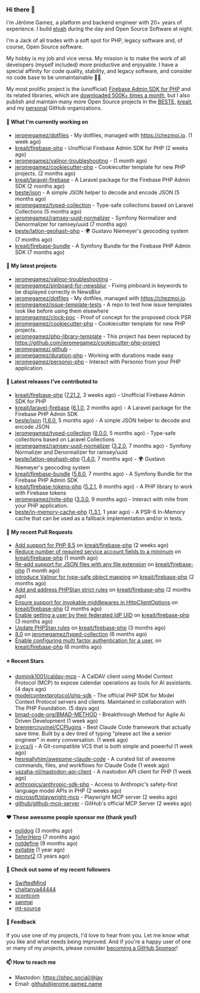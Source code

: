 ### Hi there 👋

I'm Jérôme Gamez, a platform and backend engineer with 20+ years of experience.
I build [elvah](https://www.elvah.de) during the day and Open Source Software
at night.

I'm a Jack of all trades with a soft spot for PHP, legacy software and,
of course, Open Source software.

My hobby is my job and vice versa. My mission is to make the work of all
developers (myself included) more productive and enjoyable.
I have a special affinity for code quality, stability, and legacy software,
and consider no code base to be unmaintainable 💪🏻.

My most prolific project is the (unofficial)
[Firebase Admin SDK for PHP](https://github.com/kreait/firebase-php) and its
related libraries, which are
[downloaded 500K+ times a month](https://packagist.org/packages/kreait/firebase-php/stats), but I also publish and maintain many more Open Source
projects in the [BESTE](https://github.com/beste),
[kreait](https://github.com/kreait), and my
[personal](https://github.com/jeromegamez) GitHub organizations.

#### 👷 What I'm currently working on

- [jeromegamez/dotfiles](https://github.com/jeromegamez/dotfiles) - My dotfiles, managed with https://chezmoi.io. (1 week ago)
- [kreait/firebase-php](https://github.com/kreait/firebase-php) - Unofficial Firebase Admin SDK for PHP (2 weeks ago)
- [jeromegamez/valinor-troubleshooting](https://github.com/jeromegamez/valinor-troubleshooting) -  (1 month ago)
- [jeromegamez/cookiecutter-php](https://github.com/jeromegamez/cookiecutter-php) - Cookiecutter template for new PHP projects. (2 months ago)
- [kreait/laravel-firebase](https://github.com/kreait/laravel-firebase) - A Laravel package for the Firebase PHP Admin SDK (2 months ago)
- [beste/json](https://github.com/beste/json) - A simple JSON helper to decode and encode JSON (5 months ago)
- [jeromegamez/typed-collection](https://github.com/jeromegamez/typed-collection) - Type-safe collections based on Laravel Collections (5 months ago)
- [jeromegamez/ramsey-uuid-normalizer](https://github.com/jeromegamez/ramsey-uuid-normalizer) - Symfony Normalizer and Denormalizer for ramsey/uuid (7 months ago)
- [beste/latlon-geohash-php](https://github.com/beste/latlon-geohash-php) - 🌍 Gustavo Niemeyer&#39;s geocoding system (7 months ago)
- [kreait/firebase-bundle](https://github.com/kreait/firebase-bundle) - A Symfony Bundle for the Firebase PHP Admin SDK (7 months ago)

#### 🌱 My latest projects

- [jeromegamez/valinor-troubleshooting](https://github.com/jeromegamez/valinor-troubleshooting) - 
- [jeromegamez/pinboard-for-newsblur](https://github.com/jeromegamez/pinboard-for-newsblur) - Fixing pinboard.in keywords to be displayed correctly in NewsBlur
- [jeromegamez/dotfiles](https://github.com/jeromegamez/dotfiles) - My dotfiles, managed with https://chezmoi.io.
- [jeromegamez/issue-template-tests](https://github.com/jeromegamez/issue-template-tests) - A repo to test how issue templates look like before using them elsewhere
- [jeromegamez/clock-poc](https://github.com/jeromegamez/clock-poc) - Proof of concept for the proposed clock PSR
- [jeromegamez/cookiecutter-php](https://github.com/jeromegamez/cookiecutter-php) - Cookiecutter template for new PHP projects.
- [jeromegamez/php-library-template](https://github.com/jeromegamez/php-library-template) - This project has been replaced by https://github.com/jeromegamez/cookiecutter-php-project
- [jeromegamez/.github](https://github.com/jeromegamez/.github) - 
- [jeromegamez/duration-php](https://github.com/jeromegamez/duration-php) - Working with durations made easy
- [jeromegamez/personio-php](https://github.com/jeromegamez/personio-php) - Interact with Personio from your PHP application.

#### 🔭 Latest releases I've contributed to

- [kreait/firebase-php](https://github.com/kreait/firebase-php) ([7.21.2](https://github.com/kreait/firebase-php/releases/tag/7.21.2), 3 weeks ago) - Unofficial Firebase Admin SDK for PHP
- [kreait/laravel-firebase](https://github.com/kreait/laravel-firebase) ([6.1.0](https://github.com/kreait/laravel-firebase/releases/tag/6.1.0), 2 months ago) - A Laravel package for the Firebase PHP Admin SDK
- [beste/json](https://github.com/beste/json) ([1.6.0](https://github.com/beste/json/releases/tag/1.6.0), 5 months ago) - A simple JSON helper to decode and encode JSON
- [jeromegamez/typed-collection](https://github.com/jeromegamez/typed-collection) ([8.0.0](https://github.com/jeromegamez/typed-collection/releases/tag/8.0.0), 5 months ago) - Type-safe collections based on Laravel Collections
- [jeromegamez/ramsey-uuid-normalizer](https://github.com/jeromegamez/ramsey-uuid-normalizer) ([3.2.0](https://github.com/jeromegamez/ramsey-uuid-normalizer/releases/tag/3.2.0), 7 months ago) - Symfony Normalizer and Denormalizer for ramsey/uuid
- [beste/latlon-geohash-php](https://github.com/beste/latlon-geohash-php) ([1.4.0](https://github.com/beste/latlon-geohash-php/releases/tag/1.4.0), 7 months ago) - 🌍 Gustavo Niemeyer&#39;s geocoding system
- [kreait/firebase-bundle](https://github.com/kreait/firebase-bundle) ([5.6.0](https://github.com/kreait/firebase-bundle/releases/tag/5.6.0), 7 months ago) - A Symfony Bundle for the Firebase PHP Admin SDK
- [kreait/firebase-tokens-php](https://github.com/kreait/firebase-tokens-php) ([5.2.1](https://github.com/kreait/firebase-tokens-php/releases/tag/5.2.1), 8 months ago) - A PHP library to work with Firebase tokens
- [jeromegamez/mite-php](https://github.com/jeromegamez/mite-php) ([3.3.0](https://github.com/jeromegamez/mite-php/releases/tag/3.3.0), 9 months ago) - Interact with mite from your PHP application.
- [beste/in-memory-cache-php](https://github.com/beste/in-memory-cache-php) ([1.3.1](https://github.com/beste/in-memory-cache-php/releases/tag/1.3.1), 1 year ago) - A PSR-6 In-Memory cache that can be used as a fallback implementation and/or in tests.

#### 🔨 My recent Pull Requests

- [Add support for PHP 8.5](https://github.com/kreait/firebase-php/pull/1019) on [kreait/firebase-php](https://github.com/kreait/firebase-php) (2 weeks ago)
- [Reduce number of required service account fields to a minimum](https://github.com/kreait/firebase-php/pull/1017) on [kreait/firebase-php](https://github.com/kreait/firebase-php) (1 month ago)
- [Re-add support for JSON files with any file extension](https://github.com/kreait/firebase-php/pull/1013) on [kreait/firebase-php](https://github.com/kreait/firebase-php) (1 month ago)
- [Introduce Valinor for type-safe object mapping](https://github.com/kreait/firebase-php/pull/1009) on [kreait/firebase-php](https://github.com/kreait/firebase-php) (2 months ago)
- [Add and address PHPStan strict rules](https://github.com/kreait/firebase-php/pull/1006) on [kreait/firebase-php](https://github.com/kreait/firebase-php) (2 months ago)
- [Ensure support for invokable middlewares in HttpClientOptions](https://github.com/kreait/firebase-php/pull/1004) on [kreait/firebase-php](https://github.com/kreait/firebase-php) (2 months ago)
- [Enable getting a user by their federated IdP UID](https://github.com/kreait/firebase-php/pull/1003) on [kreait/firebase-php](https://github.com/kreait/firebase-php) (3 months ago)
- [Update PHPStan rules](https://github.com/kreait/firebase-php/pull/1002) on [kreait/firebase-php](https://github.com/kreait/firebase-php) (3 months ago)
- [8.0](https://github.com/jeromegamez/typed-collection/pull/28) on [jeromegamez/typed-collection](https://github.com/jeromegamez/typed-collection) (6 months ago)
- [Enable configuring multi factor authentication for a user.](https://github.com/kreait/firebase-php/pull/993) on [kreait/firebase-php](https://github.com/kreait/firebase-php) (6 months ago)

#### ⭐ Recent Stars

- [dominik1001/caldav-mcp](https://github.com/dominik1001/caldav-mcp) - A CalDAV client using Model Context Protocol (MCP) to expose calendar operations as tools for AI assistants. (4 days ago)
- [modelcontextprotocol/php-sdk](https://github.com/modelcontextprotocol/php-sdk) - The official PHP SDK for Model Context Protocol servers and clients. Maintained in collaboration with The PHP Foundation. (5 days ago)
- [bmad-code-org/BMAD-METHOD](https://github.com/bmad-code-org/BMAD-METHOD) - Breakthrough Method for Agile Ai Driven Development (1 week ago)
- [brennercruvinel/CCPlugins](https://github.com/brennercruvinel/CCPlugins) - Best Claude Code framework that actually save time. Built by a dev tired of typing &#34;please act like a senior engineer&#34; in every conversation. (1 week ago)
- [jj-vcs/jj](https://github.com/jj-vcs/jj) - A Git-compatible VCS that is both simple and powerful (1 week ago)
- [hesreallyhim/awesome-claude-code](https://github.com/hesreallyhim/awesome-claude-code) - A curated list of awesome commands, files, and workflows for Claude Code (1 week ago)
- [vazaha-nl/mastodon-api-client](https://github.com/vazaha-nl/mastodon-api-client) - A mastodon API client for PHP (1 week ago)
- [anthropics/anthropic-sdk-php](https://github.com/anthropics/anthropic-sdk-php) - Access to Anthropic&#39;s safety-first language model APIs in PHP (2 weeks ago)
- [microsoft/playwright-mcp](https://github.com/microsoft/playwright-mcp) - Playwright MCP server (2 weeks ago)
- [github/github-mcp-server](https://github.com/github/github-mcp-server) - GitHub&#39;s official MCP Server (2 weeks ago)

#### ❤️ These awesome people sponsor me (thank you!)

- [polidog](https://github.com/polidog) (3 months ago)
- [TeferiHero](https://github.com/TeferiHero) (7 months ago)
- [notdefine](https://github.com/notdefine) (9 months ago)
- [exitable](https://github.com/exitable) (1 year ago)
- [bennyt2](https://github.com/bennyt2) (3 years ago)

#### 👯 Check out some of my recent followers

- [SwiftedMind](https://github.com/SwiftedMind)
- [chaitanya44444](https://github.com/chaitanya44444)
- [xcontcom](https://github.com/xcontcom)
- [sanmai](https://github.com/sanmai)
- [mt-source](https://github.com/mt-source)

#### 💬 Feedback

If you use one of my projects, I'd love to hear from you. Let me know what you
like and what needs being improved. And if you're a happy user of one or
many of my projects, please consider
[becoming a GitHub Sponsor](https://github.com/sponsors/jeromegamez)!

#### 📫 How to reach me

- Mastodon: https://phpc.social/@jay
- Email: github@jerome.gamez.name
